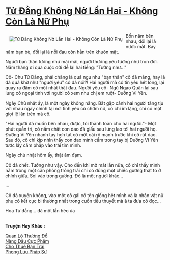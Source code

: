 <a href="https://utruyen.com/tu-dang-khong-no-lan-hai-khong-con-la-nu-phu/11323/" title="Tử Đằng Không Nở Lần Hai - Không Còn Là Nữ Phụ"><h1>Tử Đằng Không Nở Lần Hai - Không Còn Là Nữ Phụ</h1></a><div style="display:table"><img align="right" style="float: left; padding: 10px;" src="https://utruyen.com/images/story/200x260/tu-dang-khong-no-lan-hai-khong-con-la-nu-phu.jpg" alt="Tử Đằng Không Nở Lần Hai - Không Còn Là Nữ Phụ">Bốn năm bên nhau, đổi lại là nước mắt. Bảy năm bạn bè, đổi lại là nỗi đau còn hằn trên khuôn mặt.<p></p>Người bạn thân tưởng như mãi mãi, người thương yêu tưởng như trọn đời. Năm tháng đi qua cuộc đời để lại hai tiếng: "Tưởng như..."<p></p>Cô- Chu Tử Đằng, phải chăng là quá ngu như "bạn thân" cô đã mắng, hay là đã quá khờ như "người yêu" cô đã nói?! Hai người mà cô tin yêu hết lòng, lại quay ra đâm cô một nhát thật đau. Người yêu cô- Ngũ Ngạo Quân lại sau lưng cô ngoại tình với người cô xem như chị em ruột- Đường Vi Yên. <p></p>Ngày Chủ nhật ấy, là một ngày không nắng. Bắt gặp cảnh hai người tằng tịu với nhau ngay chính tại nơi tình yêu cô chớm nở, cô chỉ im lặng, chỉ có một giọt lệ lăn trên má cô. <p></p>"Hai người đã muốn bên nhau, được, tôi thành toàn cho hai người."- Một phút quẫn trí, cô nắm chặt con dao đã giấu sau lưng lao tới hai người họ. Đường Vi Yên nhanh tay hơn tát cô một cái rõ mạnh trước khi cô rút dao. Sau đó, cô chỉ kịp nhìn thấy con dao mình cầm trong tay bị Đường Vi Yên tước lấy cắm phập vào trái tim mình. <p></p>Ngày chủ nhật hôm ấy, thật ảm đạm.<p></p>Cô đã chết. Tưởng như vậy. Cho đến khi mở mắt lần nữa, cô chỉ thấy mình nằm trong một căn phòng trống trải chỉ có đúng một chiếc gương thật to ở chính giữa. Soi vào trong gương. Đó là một người khác...<p></p>...<p></p>Cô đã xuyên không, vào một cô gái có tên giống hệt mình và là nhân vật nữ phụ có kết cục bi thương nhất trong cuốn tiểu thuyết mà ả ta đưa cô đọc...<p></p>Hoa Tử đằng... đã một lần héo úa</div><p><br><b>Truyện Hay Khác :</b></p><a href="https://utruyen.com/quan-lo-thuong-do/1389/" alt="Quan Lộ Thương Đồ">Quan Lộ Thương Đồ</a><br/><a href="https://github.com/quanluxury/truyenhot/tree/master/truyenhay/16891/" alt="Nàng Dâu Cực Phẩm">Nàng Dâu Cực Phẩm</a><br/><a href="https://dammyh.wordpress.com/2019/11/07/cho-thue-ban-trai/" alt="Cho Thuê Bạn Trai">Cho Thuê Bạn Trai</a><br/><a href="https://github.com/quanluxury/truyenhot/tree/master/truyenhay/295/" alt="Phong Lưu Pháp Sư">Phong Lưu Pháp Sư</a><br/>